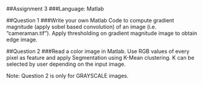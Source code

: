 ##Assignment 3
###Language: Matlab

##Question 1
###Write your own Matlab Code to compute gradient magnitude (apply sobel based convolution) of an image (i.e. “cameraman.tif”). Apply thresholding on gradient magnitude image to obtain edge image.  

##Question 2
###Read a color image in Matlab. Use RGB values of every pixel as feature and apply Segmentation using K-Mean clustering. K can be selected by user depending on the input image.

Note: Question 2 is only for GRAYSCALE images.
